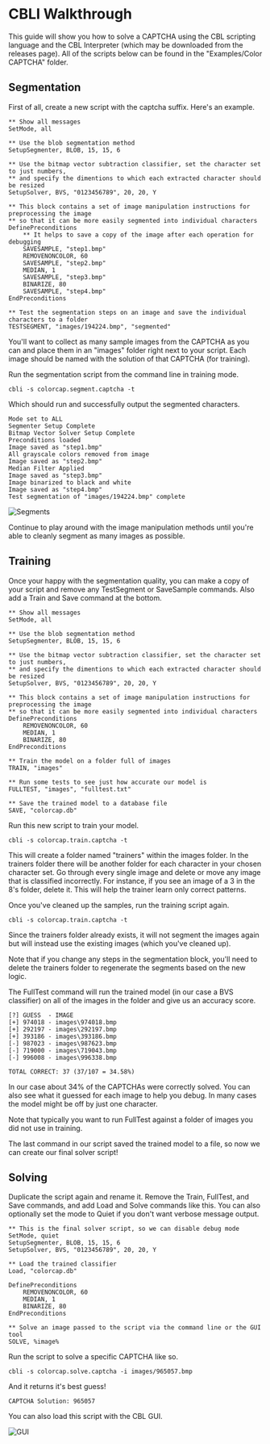 # CBLI Walkthrough
This guide will show you how to solve a CAPTCHA using the CBL scripting language and the CBL Interpreter (which may be downloaded from the releases page).
All of the scripts below can be found in the "Examples/Color CAPTCHA" folder.

## Segmentation
First of all, create a new script with the captcha suffix. Here's an example.

```
** Show all messages
SetMode, all

** Use the blob segmentation method
SetupSegmenter, BLOB, 15, 15, 6

** Use the bitmap vector subtraction classifier, set the character set to just numbers,
** and specify the dimentions to which each extracted character should be resized
SetupSolver, BVS, "0123456789", 20, 20, Y

** This block contains a set of image manipulation instructions for preprocessing the image
** so that it can be more easily segmented into individual characters
DefinePreconditions
    ** It helps to save a copy of the image after each operation for debugging
    SAVESAMPLE, "step1.bmp"
    REMOVENONCOLOR, 60
    SAVESAMPLE, "step2.bmp"
    MEDIAN, 1
    SAVESAMPLE, "step3.bmp"
    BINARIZE, 80
    SAVESAMPLE, "step4.bmp"
EndPreconditions

** Test the segmentation steps on an image and save the individual characters to a folder
TESTSEGMENT, "images/194224.bmp", "segmented"
```

You'll want to collect as many sample images from the CAPTCHA as you can and place them in an "images" folder right next to your script.
Each image should be named with the solution of that CAPTCHA (for training).

Run the segmentation script from the command line in training mode.

```
cbli -s colorcap.segment.captcha -t
```

Which should run and successfully output the segmented characters.

```
Mode set to ALL
Segmenter Setup Complete
Bitmap Vector Solver Setup Complete
Preconditions loaded
Image saved as "step1.bmp"
All grayscale colors removed from image
Image saved as "step2.bmp"
Median Filter Applied
Image saved as "step3.bmp"
Image binarized to black and white
Image saved as "step4.bmp"
Test segmentation of "images/194224.bmp" complete
```

![Segments](https://cdn.rawgit.com/skotz/captcha-breaking-library/62660e0f/Examples/Color%20CAPTCHA/readme/segments.png)

Continue to play around with the image manipulation methods until you're able to cleanly segment as many images as possible.

## Training

Once your happy with the segmentation quality, you can make a copy of your script and remove any TestSegment or SaveSample commands.
Also add a Train and Save command at the bottom.

```
** Show all messages
SetMode, all

** Use the blob segmentation method
SetupSegmenter, BLOB, 15, 15, 6

** Use the bitmap vector subtraction classifier, set the character set to just numbers,
** and specify the dimentions to which each extracted character should be resized
SetupSolver, BVS, "0123456789", 20, 20, Y

** This block contains a set of image manipulation instructions for preprocessing the image
** so that it can be more easily segmented into individual characters
DefinePreconditions
    REMOVENONCOLOR, 60
    MEDIAN, 1
    BINARIZE, 80
EndPreconditions

** Train the model on a folder full of images
TRAIN, "images"

** Run some tests to see just how accurate our model is
FULLTEST, "images", "fulltest.txt"

** Save the trained model to a database file
SAVE, "colorcap.db"
```

Run this new script to train your model.

```
cbli -s colorcap.train.captcha -t
```

This will create a folder named "trainers" within the images folder.
In the trainers folder there will be another folder for each character in your chosen character set.
Go through every single image and delete or move any image that is classified incorrectly.
For instance, if you see an image of a 3 in the 8's folder, delete it.
This will help the trainer learn only correct patterns.

Once you've cleaned up the samples, run the training script again.

```
cbli -s colorcap.train.captcha -t
```

Since the trainers folder already exists, it will not segment the images again but will instead use the existing images (which you've cleaned up).

Note that if you change any steps in the segmentation block, you'll need to delete the trainers folder to regenerate the segments based on the new logic.

The FullTest command will run the trained model (in our case a BVS classifier) on all of the images in the folder and give us an accuracy score.

```
[?] GUESS  - IMAGE
[+] 974018 - images\974018.bmp
[+] 292197 - images\292197.bmp
[+] 393186 - images\393186.bmp
[-] 987023 - images\987623.bmp
[-] 719000 - images\719043.bmp
[-] 996008 - images\996338.bmp

TOTAL CORRECT: 37 (37/107 = 34.58%)
```

In our case about 34% of the CAPTCHAs were correctly solved. 
You can also see what it guessed for each image to help you debug. 
In many cases the model might be off by just one character.

Note that typically you want to run FullTest against a folder of images you did not use in training.

The last command in our script saved the trained model to a file, so now we can create our final solver script!

## Solving

Duplicate the script again and rename it. 
Remove the Train, FullTest, and Save commands, and add Load and Solve commands like this.
You can also optionally set the mode to Quiet if you don't want verbose message output.

```
** This is the final solver script, so we can disable debug mode
SetMode, quiet
SetupSegmenter, BLOB, 15, 15, 6
SetupSolver, BVS, "0123456789", 20, 20, Y

** Load the trained classifier
Load, "colorcap.db"

DefinePreconditions
    REMOVENONCOLOR, 60
    MEDIAN, 1
    BINARIZE, 80
EndPreconditions

** Solve an image passed to the script via the command line or the GUI tool
SOLVE, %image%
```

Run the script to solve a specific CAPTCHA like so.

```
cbli -s colorcap.solve.captcha -i images/965057.bmp
```

And it returns it's best guess!

```
CAPTCHA Solution: 965057
```

You can also load this script with the CBL GUI.

![GUI](https://cdn.rawgit.com/skotz/captcha-breaking-library/62660e0f/Examples/Color%20CAPTCHA/readme/gui.png)
